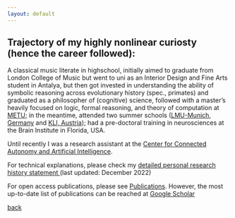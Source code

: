 ```yaml
---
layout: default
---
```



## Trajectory of my highly nonlinear curiosty (hence the career followed):

A classical music literate in highschool, initially aimed to graduate from London College of Music but went to uni as an Interior Design and Fine Arts student in Antalya, but then got invested in understanding the ability of symbolic reasoning across evolutionary history (spec., primates) and graduated as a philosopher of (cognitive) science, followed with a master’s heavily focused on logic, formal reasoning, and theory of computation at [METU](https://www.metu.edu.tr/); in the meantime, attended two summer schools ([LMU-Munich, Germany](https://www.mcmp.philosophie.uni-muenchen.de/about/index.html) and [KLI, Austria](https://www.kli.ac.at/)); had a pre-doctoral training in neurosciences at the Brain Institute in Florida, USA. 

Until recently I was a research assistant at the [Center for Connected Autonomy and Artificial Intelligence](https://www.fau.edu/engineering/research/c2a2/). 

<!-- After a long time in the U.S. (due to COVID and some related issues)-->

<!--at the Center for Complex Systems and Brain Sciences working on computational neuroscience (with a specialty on reinforcement learning and predictive coding)-->

<!-- <a href="(../index.md)" style="color: blue; text-decoration: underline;">CV (Fall 2022)</a> -->
For technical explanations, please check my <a href="https://drive.google.com/file/d/1c1ScXncgWqN9CaTl85eE1Q0OCmE-ei3N/view?usp=sharing"> detailed personal research history statement </a> (last updated: December 2022)

<!-- For my experience in teaching, please check <a href="https://drive.google.com/file/d/1TWVjqWuji_ccB_X_QEmNnSqd2KmlMv29/view?usp=sharing"> supporting statement (last updated: January 2023) </a> -->

For open access publications, please see [Publications](./publications.html). However, the most up-to-date list of publications can be reached at <a href="https://scholar.google.com/citations?user=LGUid5IAAAAJ&hl=en"> Google Scholar</a> 


<!-- Warning: If ever got missing, can be found in museums (fine arts, ancient Greek, or natural history) sitting on the floor and sketching some ideas. -->

[back](../index.md)
